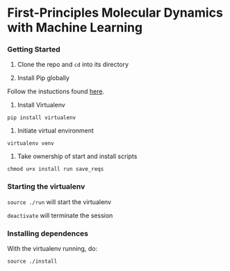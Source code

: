 # First-Principles Molecular Dynamics with Machine Learning

### Getting Started
 
1. Clone the repo and ```cd``` into its directory

1. Install Pip globally

  Follow the instuctions found [here](https://pip.pypa.io/en/stable/installing/).

1. Install Virtualenv

  ```pip install virtualenv```

1. Initiate virtual environment

  ```virtualenv venv```

1. Take ownership of start and install scripts

  ```chmod u+x install run save_reqs```

### Starting the virtualenv

  ```source ./run``` will start the virtualenv

  ```deactivate``` will terminate the session

### Installing dependences

  With the virtualenv running, do:

  ```source ./install```
